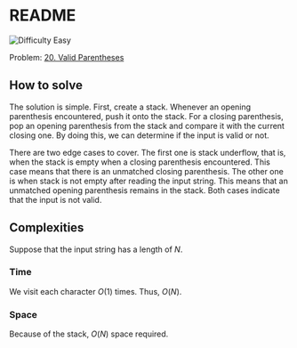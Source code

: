 # README

![Difficulty Easy](https://img.shields.io/badge/Difficulty-Easy-green)

Problem: [20. Valid Parentheses][problem]

[problem]: https://leetcode.com/problems/valid-parentheses/description/


## How to solve

The solution is simple.
First, create a stack.
Whenever an opening parenthesis encountered, push it onto the stack.
For a closing parenthesis, pop an opening parenthesis from the stack and compare it with the current closing one.
By doing this, we can determine if the input is valid or not.

There are two edge cases to cover.
The first one is stack underflow, that is, when the stack is empty when a closing parenthesis encountered.
This case means that there is an unmatched closing parenthesis.
The other one is when stack is not empty after reading the input string.
This means that an unmatched opening parenthesis remains in the stack.
Both cases indicate that the input is not valid.



## Complexities

Suppose that the input string has a length of $N$.

### Time

We visit each character $O(1)$ times.
Thus, $O(N)$.

### Space

Because of the stack, $O(N)$ space required.

